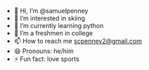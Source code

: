 - 👋 Hi, I’m @samuelpenney
- 👀 I’m interested in skiing
- 🌱 I’m currently learning python
- 💞️ I’m a freshmen in college
- 📫 How to reach me scpenney2@gmail.com
- 😄 Pronouns: he/him
- ⚡ Fun fact: love sports

<!---
samuelpenney/samuelpenney is a ✨ special ✨ repository because its `README.md` (this file) appears on your GitHub profile.
You can click the Preview link to take a look at your changes.
--->
